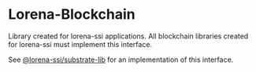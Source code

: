 # Lorena-Blockchain

Library created for lorena-ssi applications. All blockchain libraries created for lorena-ssi must implement this interface.

See [@lorena-ssi/substrate-lib](https://github.com/lorena-ssi/blockchain-lib) for an implementation of this interface.
